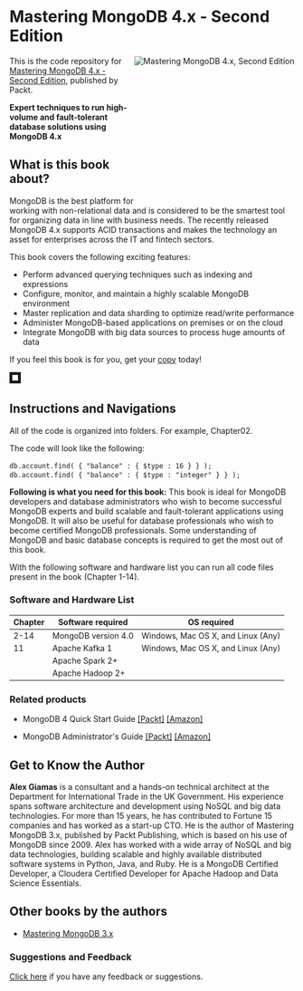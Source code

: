 # Mastering MongoDB 4.x - Second Edition

<a href="https://www2.packtpub.com/big-data-and-business-intelligence/mastering-mongodb-4x-second-edition?utm_source=github&utm_medium=repository&utm_campaign=9781789617870"><img src="https://d1ldz4te4covpm.cloudfront.net/sites/default/files/imagecache/ppv4_main_book_cover/B12072_MockupCover.png" alt="Mastering MongoDB 4.x, Second Edition" height="256px" align="right"></a>

This is the code repository for [Mastering MongoDB 4.x - Second Edition](https://www2.packtpub.com/big-data-and-business-intelligence/mastering-mongodb-4x-second-edition?utm_source=github&utm_medium=repository&utm_campaign=9781789617870), published by Packt.

**Expert techniques to run high-volume and fault-tolerant database solutions using MongoDB 4.x**

## What is this book about?
MongoDB is the best platform for working with non-relational data and is considered to be the smartest tool for organizing data in line with business needs. The recently released MongoDB 4.x supports ACID transactions and makes the technology an asset for enterprises across the IT and fintech sectors. 

This book covers the following exciting features:
* Perform advanced querying techniques such as indexing and expressions
* Configure, monitor, and maintain a highly scalable MongoDB environment 
* Master replication and data sharding to optimize read/write performance 
* Administer MongoDB-based applications on premises or on the cloud 
* Integrate MongoDB with big data sources to process huge amounts of data 

If you feel this book is for you, get your [copy](https://www.amazon.com/dp/1789617871) today!

<a href="https://www.packtpub.com/?utm_source=github&utm_medium=banner&utm_campaign=GitHubBanner"><img src="https://raw.githubusercontent.com/PacktPublishing/GitHub/master/GitHub.png" 
alt="https://www.packtpub.com/" border="5" /></a>


## Instructions and Navigations
All of the code is organized into folders. For example, Chapter02.

The code will look like the following:
```
db.account.find( { "balance" : { $type : 16 } } );
db.account.find( { "balance" : { $type : "integer" } } );
```

**Following is what you need for this book:**
This book is ideal for MongoDB developers and database administrators who wish to become successful MongoDB experts and build scalable and fault-tolerant applications using MongoDB. It will also be useful for database professionals who wish to become certified MongoDB professionals. Some understanding of MongoDB and basic database concepts is required to get the most out of this book.

With the following software and hardware list you can run all code files present in the book (Chapter 1-14).

### Software and Hardware List

| Chapter  | Software required                   | OS required                        |
| -------- | ------------------------------------| -----------------------------------|
| 2-14     | MongoDB version 4.0                 | Windows, Mac OS X, and Linux (Any) |
| 11       | Apache Kafka 1                      | Windows, Mac OS X, and Linux (Any) |
|          | Apache Spark 2+                     |                                    |
|          | Apache Hadoop 2+                    |                                    |
        




### Related products
* MongoDB 4 Quick Start Guide [[Packt]](https://prod.packtpub.com/in/big-data-and-business-intelligence/mongodb-4-quick-start-guide?utm_source=github&utm_medium=repository&utm_campaign=9781789343533) [[Amazon]](https://www.amazon.com/dp/1789343534)

* MongoDB Administrator's Guide [[Packt]](https://prod.packtpub.com/in/big-data-and-business-intelligence/mongodb-administrators-guide?utm_source=github&utm_medium=repository&utm_campaign=9781787126480) [[Amazon]](https://www.amazon.com/dp/178712648X)

## Get to Know the Author

**Alex Giamas** is a consultant and a hands-on technical architect at the Department for International Trade in the UK Government. His experience spans software architecture and development using NoSQL and big data technologies. For more than 15 years, he has contributed to Fortune 15 companies and has worked as a start-up CTO. He is the author of Mastering MongoDB 3.x, published by Packt Publishing, which is based on his use of MongoDB since 2009. Alex has worked with a wide array of NoSQL and big data technologies, building scalable and highly available distributed software systems in Python, Java, and Ruby. He is a MongoDB Certified Developer, a Cloudera Certified Developer for Apache Hadoop and Data Science Essentials.



## Other books by the authors
* [	Mastering MongoDB 3.x](https://prod.packtpub.com/in/big-data-and-business-intelligence/mastering-mongodb-3x?utm_source=github&utm_medium=repository&utm_campaign=9781783982608)

### Suggestions and Feedback
[Click here](https://docs.google.com/forms/d/e/1FAIpQLSdy7dATC6QmEL81FIUuymZ0Wy9vH1jHkvpY57OiMeKGqib_Ow/viewform) if you have any feedback or suggestions.

